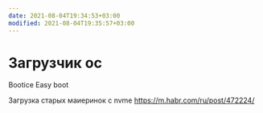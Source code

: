 ```yaml
---
date: 2021-08-04T19:34:53+03:00
modified: 2021-08-04T19:35:57+03:00
---
```


# Загрузчик ос

Bootice
Easy boot

Загрузка старых маиеринок с nvme
<https://m.habr.com/ru/post/472224/>
